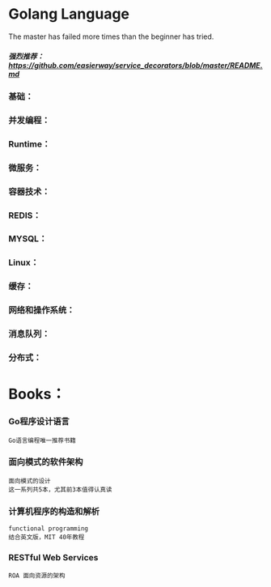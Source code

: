 # Golang Language
The master has failed more times than the beginner has tried.

##### 强烈推荐：https://github.com/easierway/service_decorators/blob/master/README.md
### 基础：
### 并发编程：
### Runtime：
### 微服务：
### 容器技术：
### REDIS：
### MYSQL：
### Linux：
### 缓存：
### 网络和操作系统：
### 消息队列：
### 分布式：

# Books：
### Go程序设计语言
    Go语言编程唯一推荐书籍
### 面向模式的软件架构
    面向模式的设计
    这一系列共5本，尤其前3本值得认真读
### 计算机程序的构造和解析
    functional programming
    结合英文版，MIT 40年教程
### RESTful Web Services
    ROA 面向资源的架构